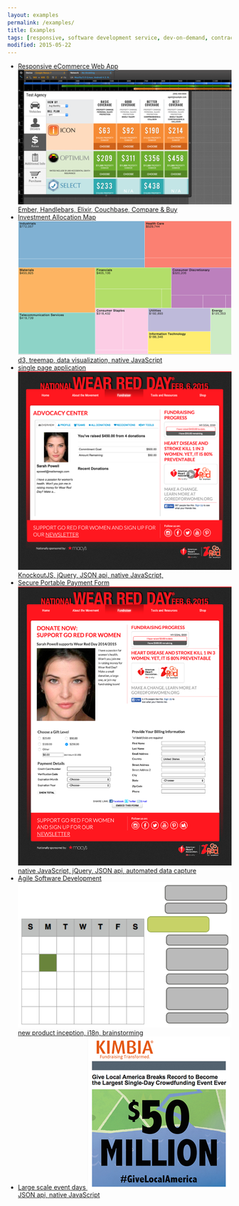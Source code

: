 ```yaml
---
layout: examples
permalink: /examples/
title: Examples
tags: [responsive, software development service, dev-on-demand, contract, hourly, retainer, senior user experience engineer]
modified: 2015-05-22
---
```


<div class="portfolio-list">
  <ul>
    <li><a href="responsive/">Responsive eCommerce Web App
        <img src="./responsive/responsive-ecommerce-1040.png" alt="" />
        <span class="tags">Ember, Handlebars, Elixir, Couchbase, Compare &amp; Buy</span>
      </a>
    </li>  
    <li><a href="driven-by-data/">Investment Allocation Map
        <img src="./driven-by-data/tree-map.png" alt="Tree Map" />
        <span class="tags">d3, treemap, data visualization, native JavaScript</span>
      </a>
    </li>
    <li><a href="innovative/">single page application
        <img src="./innovative/profile-editor.png" alt="" />
        <span class="tags">KnockoutJS, jQuery, JSON api, native JavaScript, </span>
      </a>
    </li>    
    <li><a href="secure/">Secure Portable Payment Form
        <img src="./secure/form-app.png" alt="Secure Portable Payment Form" />
        <span class="tags">native JavaScript, jQuery, JSON api, automated data capture</span>
      </a>
    </li>    
    <li><a href="lean/">Agile Software Development
        <img src="./lean/lean-agile-process-icon.png" alt="Lean, Agile Process" />
        <span class="tags">new product inception, i18n, brainstorming</span>
      </a>
    </li>
    <li><a href="scalable/">Large scale event days
        <img src="./scalable/50M-giving-day.png" alt="" />
        <span class="tags">JSON api, native JavaScript</span>
      </a>
    </li>

  </ul>

<!-- 
  BR SPA: Merchandising Analytics
  Native: Payment Schedule Editor 
  -->


</div>
